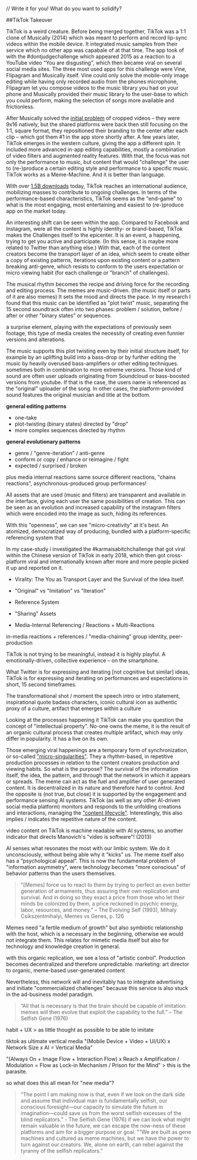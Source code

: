 // Write it for you! What do you want to solidify?

##TikTok Takeover

TikTok is a weird creature.
Before being merged together, TikTok was a 1:1 clone of Musically (2014) which was meant to perform and record lip-sync videos within the mobile device. It integrated music samples from their service which no other app was capabale of at that time. The app took of with the #dontjudgechallenge which appeared 2015 as a reaction to a YouTube video "You are disgusting", which then became viral on several social media sites. The three most used apps for this challenge were Vine, Flipagram and Musically itself. Vine could only solve the mobile-only image editing while having only recorded audio from the phones microphone, Flipagram let you compose videos to the music library you had on your phone and Musically provided their music library to the user-base to which you could perform, making the selection of songs more available and frictionless.

After Musically solved the [initial problem](https://web.archive.org/web/20171107015536/https://www.businessinsider.com/what-is-musically-2016-5?international=true&r=US&IR=T) of cropped videos – they were 9x16 natively, but the shared platforms were back then still focusing on the 1:1, square format, they repositioned their branding to the center after each clip – which got them #1 in the app store shortly after.
A few years later, TikTok emerges in the western culture, giving the app a different spin. It included more advanced in-app editing capabilities, mostly a combination of video filters and augmented reality features. With that, the focus was not only the performance to music, but content that would "challenge" the user to (re-)produce a certain editing style and performance to a specific music. TikTok works as a Meme-Machine. And it is better than language.

With over [1.5B downloads](https://web.archive.org/web/20191116161829/https://www.cnet.com/news/tiktok-hits-1-5-billion-downloads-report-says/) today, TikTok reaches an international audience, mobilizing masses to contribute to ongoing challenges. In terms of the performance-based characteristics, TikTok seems as the "end-game" to what is the most engaging, most entertaining and easiest to (re-)produce app on the market today.

An interesting shift can be seen within the app. Compared to Facebook and Instagram, were all the content is highly identity- or brand-based, TikTok makes the Challenges itself to the epicenter. It is an event, a happening, trying to get you active and participate. (In this sense, it is maybe more related to Twitter than anything else.) With that, each of the content creators become the transport layer of an idea, which seem to create either a copy of existing patterns, iterations upon existing content or a pattern breaking anti-genre, which resists to conform to the users expectation or micro viewing habit (for each challenge or "branch" of challenges).

The musical rhythm becomes the recipe and driving force for the recording and editing process.
The memes are music-driven. (the music itself or parts of it are also memes) It sets the mood and directs the pace. In my research I found that this music can be identified as "plot twist" music, separating the 15 second soundtrack often into two phases: problem / solution, before / after or other "binary states" or sequences.

a surprise element, playing with the expectations of previously seen footage, this type of media creates the necessity of creating even funnier versions and alterations.

The music supports this plot twisting even by their initial structure itself, for example by an uplifting build into a bass-drop or by further editing the music by heavily overused bass-amplifiers or other editing techniques. sometimes both in combination to more extreme versions. Those kind of sound are often user uploads originating from Soundcloud or bass-boosted versions from youtube. If that is the case, the users name is referenced as the "original" uploader of the song. In other cases, the platform-provided sound features the original musician and title at the bottom.


**general editing patterns**
- one-take
- plot-twisting (binary states) directed by "drop"
- more complex sequences directed by rhythm

**general evolutionary patterns**
- genre / "genre-iteration" / anti-genre
- conform or copy / enhance or reimagine / fight
- expected / surprised / broken

plus media internal reactions
same source different reactions, "chains reactions", asynchronous-produced group performances!


All assets that are used (music and filters) are transparent and available in the interface, giving each user the same possibilities of creation. This can be seen as an evolution and increased capability of the instagram filters which were encoded into the image as such, hiding its references.  

With this "openness", we can see "micro-creativity" at it's best. An atomized, democratized way of producing, bundled with a platform-specific referencing system that


In my case-study i investigated the #karmaisabitchchallenge that got viral within the Chinese version of TikTok in early 2018, which then got cross-platform viral and internationally known after more and more people picked it up and reported on it.  



- Virality: The You as Transport Layer and the Survival of the Idea itself.
- "Original" vs "Imitation" vs "Iteration"

- Reference System
- "Sharing" Assets
- Media-Internal Referencing / Reactions + Multi-Reactions

in-media reactions + references / "media-chaining"
group identity, peer-production


TikTok is not trying to be meaningful, instead it is highly playful. A emotionally-driven, collective experience – on the smartphone.

What Twitter is for expressing and iterating [not cognitive but similar] ideas, TikTok is for expressing and iterating on performances and expectations in short, 15 second timeframes.


The transformational shot / moment
the speech intro or intro statement, inspirational quote
badass characters, iconic
cultural icon as authentic proxy of a culture, artifact that emerges within a culture

Looking at the processes happening it TikTok can make you question the concept of "intellectual property". No-one owns the meme, it is the result of an organic cultural process that creates multiple artifact, which may only differ in popularity. It has a live on its own.

Those emerging viral happenings are a temporary form of synchronization, or so-called ["micro-singularities"](https://web.archive.org/web/20190407203813/https://www.fastcompany.com/3047798/welcome-to-the-age-of-the-micro-singularity). They a rhythm-based, in repetitive production processes in relation to the content creators production and viewing habits. So what is the purpose? The survival of the information itself, the idea, the pattern, and through that the network in which it appears or spreads. The meme can act as the fuel and amplifier of user generated content. It is decentralized in its nature and therefore hard to control. And the opposite is (not true, but close) it is supported by the engagement and performance sensing AI systems.
TikTok (as well as any other AI-driven social media platform) monitors and responds to the unfolding creations and interactions, managing the ["content lifecycle"](https://web.archive.org/web/20180722215334/http://www.bytedance.com/ai/). Interestingly, this also implies / indicates the repetitive nature of the content.

video content on TikTok is machine readable with AI systems, so another indicator that directs Manovich's "video is software"! (2013)

AI senses what resonates the most with our limbic system. We do it unconsciously, without being able why it "kicks" us. The meme itself also has a “psychological appeal”. This is now the fundamental problem of "information asymmetry", were technology becomes "more conscious" of behavior patterns than the users themselves.


> "[Memes] force us to react to them by trying to perfect an even better generation of armaments, thus assuring their own replication and survival. And in doing so they exact a price from those who let their minds be colonized by them, a price reckoned in psychic energy, labor, resources, and money." – The Evolving Self (1993), Mihaly Csikszentmihalyi, Memes vs Genes, p. 126

Memes need "a fertile medium of growth" but also symbiotic relationship with the host, which is a necessary in the beginning, otherwise we would not integrate them. This relates for mimetic media itself but also for technology and knowledge creation in general.


with this organic replication, we see a loss of "artistic control". Production becomes decentralized and therefore unpredictable.
marketing: art director to organic, meme-based user-generated content

Nevertheless, this network will and inevitably has to integrate advertising and initiate "commercialized challenges" because this service is also stuck in the ad-business model paradigm.


> “All that is necessary is that the brain should be capable of imitation: memes will then evolve that exploit the capability to the full.” – The Selfish Gene (1976)

habit + UX > as little thought as possible to be able to imitate  


tiktok as ultimate vertical media
"(Mobile Device + Video + UI/UX) x Network Size x AI = Vertical Media"  

"(Always On + Image Flow + Interaction Flow) x Reach x Amplification / Modulation = Flow as Lock-in Mechanism / Prison for the Mind" > this is the parasite.


so what does this all mean for "new media"?
> “The point I am making now is that, even if we look on the dark side and assume that individual man is fundamentally selfish, our conscious foresight—our capacity to simulate the future in imagination—could save us from the worst selfish excesses of the blind replicators.” - The Selfish Gene (1976)
if we can look what might remain valuable in the future, we can escape the now-ness of these platforms and aim for a bigger purpose or goal.
> "“We are built as gene machines and cultured as meme machines, but we have the power to turn against our creators. We, alone on earth, can rebel against the tyranny of the selfish replicators.”

